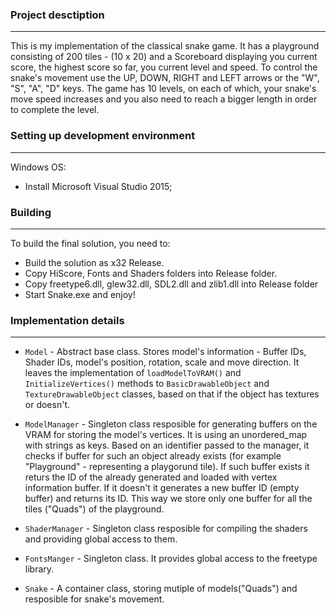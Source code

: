 ### Project desctiption
_________________________________________________________________________________________

This is my implementation of the classical snake game. It has a playground consisting of 200 tiles - (10 x 20)
and a Scoreboard displaying you current score, the highest score so far, you current level and speed.
To control the snake's movement use the UP, DOWN, RIGHT and LEFT arrows or the "W", "S", "A", "D" keys.
The game has 10 levels, on each of which, your snake's move speed increases and you also need to reach a bigger length
in order to complete the level. 

### Setting up development environment
_________________________________________________________________________________________

Windows OS:

* Install Microsoft Visual Studio 2015;


### Building
_________________________________________________________________________________________

To build the final solution, you need to:

* Build the solution as x32 Release.
* Copy HiScore, Fonts and Shaders folders into Release folder.
* Copy freetype6.dll, glew32.dll, SDL2.dll and zlib1.dll into Release folder
* Start Snake.exe and enjoy!

### Implementation details
_________________________________________________________________________________________

* `Model` - Abstract base class. Stores model's information - Buffer IDs, Shader IDs,
model's position, rotation, scale and move direction. It leaves the implementation of 
`loadModelToVRAM()` and `InitializeVertices()` methods to `BasicDrawableObject` and `TextureDrawableObject` classes,
based on that if the object has textures or doesn't.

* `ModelManager` - Singleton class resposible for generating buffers on the VRAM for storing the model's vertices.
It is using an unordered_map with strings as keys. Based on an identifier passed to the manager, 
it checks if buffer for such an object already exists (for example "Playground" - representing a playgorund tile).
If such buffer exists it returs the ID of the already generated and loaded with vertex information buffer. 
If it doesn't it generates a new buffer ID (empty buffer) and returns its ID.
This way we store only one buffer for all the tiles ("Quads") of the playground.

* `ShaderManager` - Singleton class resposible for compiling the shaders and providing global access to them.

* `FontsManger` - Singleton class. It provides global access to the freetype library.

* `Snake` - A container class, storing mutiple of models("Quads") and resposible for snake's movement. 